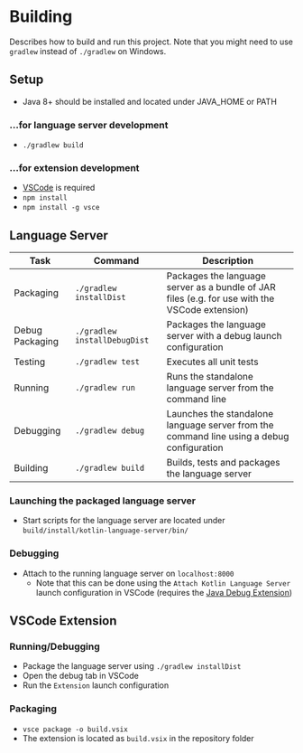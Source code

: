 # Building
Describes how to build and run this project. Note that you might need to use `gradlew` instead of `./gradlew` on Windows.

## Setup
* Java 8+ should be installed and located under JAVA_HOME or PATH

### ...for language server development
* `./gradlew build`

### ...for extension development
* [VSCode](https://code.visualstudio.com) is required
* `npm install`
* `npm install -g vsce`

## Language Server

| Task | Command | Description |
| ---- | ------- | ----------- |
| Packaging | `./gradlew installDist` | Packages the language server as a bundle of JAR files (e.g. for use with the VSCode extension) |
| Debug Packaging | `./gradlew installDebugDist` | Packages the language server with a debug launch configuration |
| Testing | `./gradlew test` | Executes all unit tests |
| Running | `./gradlew run` | Runs the standalone language server from the command line |
| Debugging | `./gradlew debug` | Launches the standalone language server from the command line using a debug configuration |
| Building | `./gradlew build` | Builds, tests and packages the language server |

### Launching the packaged language server
* Start scripts for the language server are located under `build/install/kotlin-language-server/bin/`

### Debugging
* Attach to the running language server on `localhost:8000`
    * Note that this can be done using the `Attach Kotlin Language Server` launch configuration in VSCode (requires the [Java Debug Extension](https://marketplace.visualstudio.com/items?itemName=vscjava.vscode-java-debug))

## VSCode Extension

### Running/Debugging
* Package the language server using `./gradlew installDist`
* Open the debug tab in VSCode
* Run the `Extension` launch configuration

### Packaging
* `vsce package -o build.vsix`
* The extension is located as `build.vsix` in the repository folder
